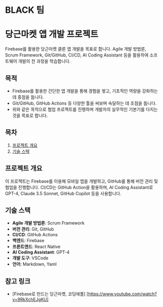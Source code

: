 # BLACK 팀

# 당근마켓 앱 개발 프로젝트

Firebase를 활용한 당근마켓 클론 앱 개발을 목표로 합니다. Agile 개발 방법론, Scrum Framework, Git/GitHub, CI/CD, AI Coding Assistant 등을 활용하여 소프트웨어 개발의 전 과정을 학습합니다.

## 목적
* Firebase를 활용한 간단한 앱 개발을 통해 경험을 쌓고, 기초적인 역량을 강화하는 데 중점을 둡니다.
* Git/GitHub, GitHub Actions 등 다양한 툴을 써보며 숙달하는 데 초점을 둡니다.
* 위와 같은 목적으로 협업 프로젝트를 진행하며 개발자의 실무적인 기본기를 다지는 것을 목표로 합니다.

## 목차
1. [프로젝트 개요](#프로젝트-개요)
2. [기술 스택](#기술-스택)


## 프로젝트 개요
이 프로젝트는 Firebase를 이용해 모바일 앱을 개발하고, GitHub를 통해 버전 관리 및 협업을 진행합니다. CI/CD는 GitHub Action을 활용하며, AI Coding Assistant로 GPT-4, Claude 3.5 Sonnet, GitHub Copilot 등을 사용합니다.

## 기술 스택
- **Agile 개발 방법론**: Scrum Framework
- **버전 관리**: Git, GitHub
- **CI/CD**: GitHub Actions
- **백엔드**: Firebase
- **프론트엔드**: React Native
- **AI Coding Assistant**: GPT-4
- **개발 도구**: VSCode
- **언어**: Markdown, Yaml

 ## 참고 링크
* [Firebase로 만드는 당근마켓, 코딩애플] [https://www.youtube.com/watch?v=9RkXchEJgKU] 
